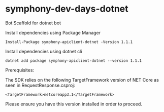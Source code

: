# symphony-dev-days-dotnet
Bot Scaffold for dotnet bot

Install dependencies using Package Manager

```
Install-Package symphony-apiclient-dotnet -Version 1.1.1
```

Install dependencies using dotnet cli

```
dotnet add package symphony-apiclient-dotnet --version 1.1.1
```

Prerequisites:

The SDK relies on the following TargetFramework version of NET Core as seen in RequestResponse.csproj: 

```
<TargetFramework>netcoreapp3.1</TargetFramework>
```

Please ensure you have this version installed in order to proceed.  
